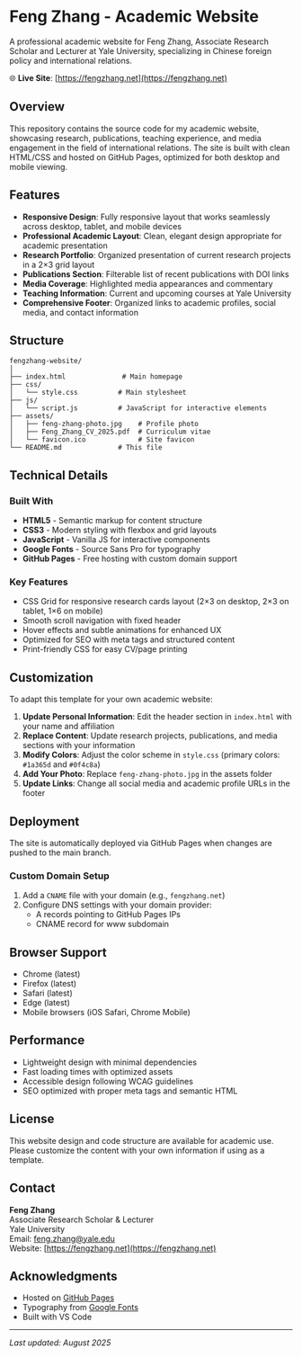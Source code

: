 # Feng Zhang - Academic Website

A professional academic website for Feng Zhang, Associate Research Scholar and Lecturer at Yale University, specializing in Chinese foreign policy and international relations.

🌐 **Live Site**: [https://fengzhang.net](https://fengzhang.net)

## Overview

This repository contains the source code for my academic website, showcasing research, publications, teaching experience, and media engagement in the field of international relations. The site is built with clean HTML/CSS and hosted on GitHub Pages, optimized for both desktop and mobile viewing.

## Features

- **Responsive Design**: Fully responsive layout that works seamlessly across desktop, tablet, and mobile devices
- **Professional Academic Layout**: Clean, elegant design appropriate for academic presentation
- **Research Portfolio**: Organized presentation of current research projects in a 2×3 grid layout
- **Publications Section**: Filterable list of recent publications with DOI links
- **Media Coverage**: Highlighted media appearances and commentary
- **Teaching Information**: Current and upcoming courses at Yale University
- **Comprehensive Footer**: Organized links to academic profiles, social media, and contact information

## Structure

```
fengzhang-website/
│
├── index.html              # Main homepage
├── css/
│   └── style.css          # Main stylesheet
├── js/
│   └── script.js          # JavaScript for interactive elements
├── assets/
│   ├── feng-zhang-photo.jpg    # Profile photo
│   ├── Feng_Zhang_CV_2025.pdf  # Curriculum vitae
│   └── favicon.ico             # Site favicon
└── README.md              # This file
```

## Technical Details

### Built With
- **HTML5** - Semantic markup for content structure
- **CSS3** - Modern styling with flexbox and grid layouts
- **JavaScript** - Vanilla JS for interactive components
- **Google Fonts** - Source Sans Pro for typography
- **GitHub Pages** - Free hosting with custom domain support

### Key Features
- CSS Grid for responsive research cards layout (2×3 on desktop, 2×3 on tablet, 1×6 on mobile)
- Smooth scroll navigation with fixed header
- Hover effects and subtle animations for enhanced UX
- Optimized for SEO with meta tags and structured content
- Print-friendly CSS for easy CV/page printing

## Customization

To adapt this template for your own academic website:

1. **Update Personal Information**: Edit the header section in `index.html` with your name and affiliation
2. **Replace Content**: Update research projects, publications, and media sections with your information
3. **Modify Colors**: Adjust the color scheme in `style.css` (primary colors: `#1a365d` and `#0f4c8a`)
4. **Add Your Photo**: Replace `feng-zhang-photo.jpg` in the assets folder
5. **Update Links**: Change all social media and academic profile URLs in the footer

## Deployment

The site is automatically deployed via GitHub Pages when changes are pushed to the main branch.

### Custom Domain Setup
1. Add a `CNAME` file with your domain (e.g., `fengzhang.net`)
2. Configure DNS settings with your domain provider:
   - A records pointing to GitHub Pages IPs
   - CNAME record for www subdomain

## Browser Support

- Chrome (latest)
- Firefox (latest)
- Safari (latest)
- Edge (latest)
- Mobile browsers (iOS Safari, Chrome Mobile)

## Performance

- Lightweight design with minimal dependencies
- Fast loading times with optimized assets
- Accessible design following WCAG guidelines
- SEO optimized with proper meta tags and semantic HTML

## License

This website design and code structure are available for academic use. Please customize the content with your own information if using as a template.

## Contact

**Feng Zhang**  
Associate Research Scholar & Lecturer  
Yale University  
Email: [feng.zhang@yale.edu](mailto:feng.zhang@yale.edu)  
Website: [https://fengzhang.net](https://fengzhang.net)

## Acknowledgments

- Hosted on [GitHub Pages](https://pages.github.com/)
- Typography from [Google Fonts](https://fonts.google.com/)
- Built with VS Code

---

*Last updated: August 2025*
